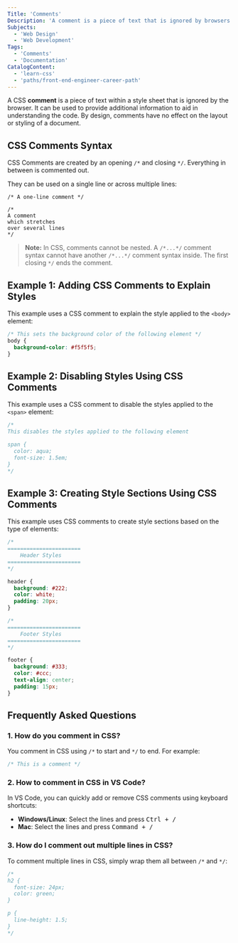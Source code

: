 ```yaml
---
Title: 'Comments'
Description: 'A comment is a piece of text that is ignored by browsers and provides additional information to aid in understanding the code.'
Subjects:
  - 'Web Design'
  - 'Web Development'
Tags:
  - 'Comments'
  - 'Documentation'
CatalogContent:
  - 'learn-css'
  - 'paths/front-end-engineer-career-path'
---
```


A CSS **comment** is a piece of text within a style sheet that is ignored by the browser. It can be used to provide additional information to aid in understanding the code. By design, comments have no effect on the layout or styling of a document.

## CSS Comments Syntax

CSS Comments are created by an opening `/*` and closing `*/`. Everything in between is commented out.

They can be used on a single line or across multiple lines:

```pseudo
/* A one-line comment */

/*
A comment
which stretches
over several lines
*/
```

> **Note:** In CSS, comments cannot be nested. A `/*...*/` comment syntax cannot have another `/*...*/` comment syntax inside. The first closing `*/` ends the comment.

## Example 1: Adding CSS Comments to Explain Styles

This example uses a CSS comment to explain the style applied to the `<body>` element:

```css
/* This sets the background color of the following element */
body {
  background-color: #f5f5f5;
}
```

## Example 2: Disabling Styles Using CSS Comments

This example uses a CSS comment to disable the styles applied to the `<span>` element:

```css
/*
This disables the styles applied to the following element

span {
  color: aqua;
  font-size: 1.5em;
}
*/
```

## Example 3: Creating Style Sections Using CSS Comments

This example uses CSS comments to create style sections based on the type of elements:

```css
/*
=======================
    Header Styles
=======================
*/

header {
  background: #222;
  color: white;
  padding: 20px;
}

/*
=======================
    Footer Styles
=======================
*/

footer {
  background: #333;
  color: #ccc;
  text-align: center;
  padding: 15px;
}
```

## Frequently Asked Questions

### 1. How do you comment in CSS?

You comment in CSS using `/*` to start and `*/` to end. For example:

```css
/* This is a comment */
```

### 2. How to comment in CSS in VS Code?

In VS Code, you can quickly add or remove CSS comments using keyboard shortcuts:

- **Windows/Linux**: Select the lines and press <kbd>Ctrl + /</kbd>
- **Mac**: Select the lines and press <kbd>Command + /</kbd>

### 3. How do I comment out multiple lines in CSS?

To comment multiple lines in CSS, simply wrap them all between `/*` and `*/`:

```css
/*
h2 {
  font-size: 24px;
  color: green;
}

p {
  line-height: 1.5;
}
*/
```
